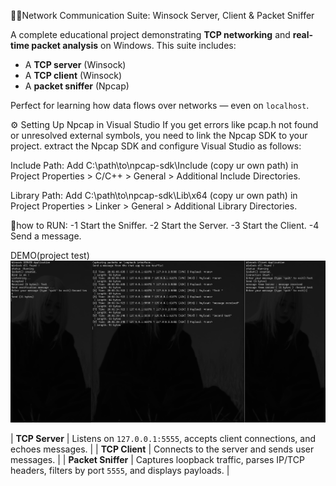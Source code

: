 🕵️‍♂️Network Communication Suite: Winsock Server, Client & Packet Sniffer

A complete educational project demonstrating **TCP networking** and **real-time packet analysis** on Windows. This suite includes:
-  A **TCP server** (Winsock)
-  A **TCP client** (Winsock)
-  A **packet sniffer** (Npcap)

Perfect for learning how data flows over networks — even on `localhost`.

⚙️ Setting Up Npcap in Visual Studio
If you get errors like pcap.h not found or unresolved external symbols, you need to link the Npcap SDK to your project. extract the Npcap SDK and configure Visual Studio as follows:

Include Path: Add C:\path\to\npcap-sdk\Include (copy ur own path) in Project Properties > C/C++ > General > Additional Include Directories.


Library Path: Add C:\path\to\npcap-sdk\Lib\x64 (copy ur own path) in Project Properties > Linker > General > Additional Library Directories.

🛑how to RUN:
-1 Start the Sniffer.
-2 Start the Server.
-3 Start the Client.
-4 Send a message.


DEMO(project test)
![Image Alt](https://github.com/zx9-x/Packet-Sniffer/blob/1e186e8ec10514967469f0cf60b019159bc5e4ee/Packet%20Sniffer/test.png)

| **TCP Server** | Listens on `127.0.0.1:5555`, accepts client connections, and echoes messages. |
| **TCP Client** | Connects to the server and sends user messages. |
| **Packet Sniffer** | Captures loopback traffic, parses IP/TCP headers, filters by port `5555`, and displays payloads. |

